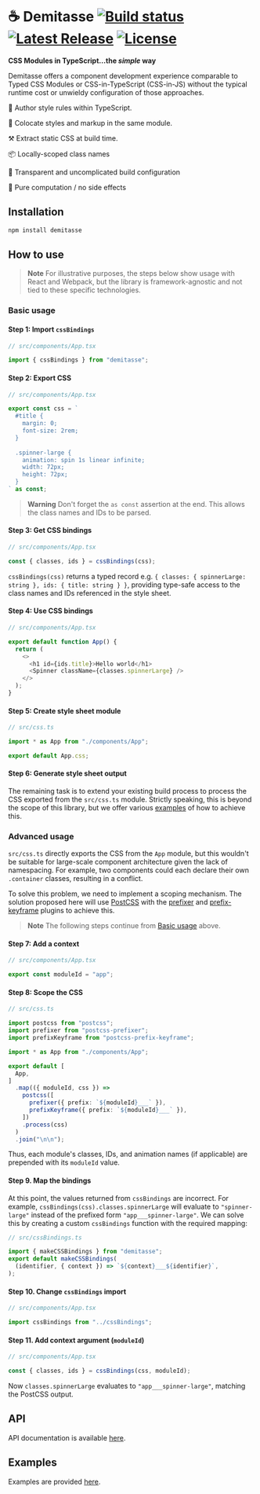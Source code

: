 # ☕ Demitasse <a href="https://github.com/nsaunders/demitasse/actions/workflows/ci.yml"><img src="https://img.shields.io/github/actions/workflow/status/nsaunders/demitasse/ci.yml?branch=master" alt="Build status"></a> <a href="https://www.npmjs.com/package/demitasse"><img src="https://img.shields.io/npm/v/demitasse.svg" alt="Latest Release"></a> <a href="https://github.com/nsaunders/demitasse/blob/master/LICENSE"><img src="https://img.shields.io/github/license/nsaunders/demitasse.svg" alt="License"></a>

**CSS Modules in TypeScript…the _simple_ way**

Demitasse offers a component development experience comparable to Typed CSS Modules or CSS-in-TypeScript (CSS-in-JS) without the typical runtime cost or unwieldy configuration of those approaches.

💅 Author style rules within TypeScript.

👬 Colocate styles and markup in the same module.

⚒️  Extract static CSS at build time.

📦 Locally-scoped class names

🔎 Transparent and uncomplicated build configuration

👼 Pure computation / no side effects

## Installation
```bash
npm install demitasse
```

## How to use

> **Note**
> For illustrative purposes, the steps below show usage with React and Webpack, but the library is framework-agnostic and not tied to these specific technologies.

### Basic usage

#### Step 1: Import `cssBindings`

```typescript
// src/components/App.tsx

import { cssBindings } from "demitasse";
```

#### Step 2: Export CSS

```typescript
// src/components/App.tsx

export const css = `
  #title {
    margin: 0;
    font-size: 2rem;
  }
  
  .spinner-large {
    animation: spin 1s linear infinite;
    width: 72px;
    height: 72px;
  }
` as const;
```

> **Warning**
> Don't forget the `as const` assertion at the end. This allows the class names and IDs to be parsed.

#### Step 3: Get CSS bindings

```typescript
// src/components/App.tsx

const { classes, ids } = cssBindings(css);
```

`cssBindings(css)` returns a typed record e.g. `{ classes: { spinnerLarge: string }, ids: { title: string } }`, providing type-safe access to the class names and IDs referenced in the style sheet.

#### Step 4: Use CSS bindings

```typescript
// src/components/App.tsx

export default function App() {
  return (
    <>
      <h1 id={ids.title}>Hello world</h1>
      <Spinner className={classes.spinnerLarge} />
    </>
  );
}
```

#### Step 5: Create style sheet module

```typescript
// src/css.ts

import * as App from "./components/App";

export default App.css;
```

#### Step 6: Generate style sheet output

The remaining task is to extend your existing build process to process the CSS exported from the `src/css.ts` module. Strictly speaking, this is beyond the scope of this library, but we offer various [examples](#examples) of how to achieve this.

### Advanced usage

`src/css.ts` directly exports the CSS from the `App` module, but this wouldn't be suitable for large-scale component architecture given the lack of namespacing. For example, two components could each declare their own `.container` classes, resulting in a conflict.

To solve this problem, we need to implement a scoping mechanism. The solution proposed here will use [PostCSS](https://postcss.org) with the [prefixer](https://github.com/marceloucker/postcss-prefixer) and [prefix-keyframe](https://github.com/VitaliyR/postcss-prefix-keyframe) plugins to achieve this.

> **Note**
> The following steps continue from [Basic usage](#basic-usage) above.

#### Step 7: Add a context

```typescript
// src/components/App.tsx

export const moduleId = "app";
```

#### Step 8: Scope the CSS

```typescript
// src/css.ts

import postcss from "postcss";
import prefixer from "postcss-prefixer";
import prefixKeyframe from "postcss-prefix-keyframe";

import * as App from "./components/App";

export default [
  App,
]
  .map(({ moduleId, css }) =>
    postcss([
      prefixer({ prefix: `${moduleId}___` }),
      prefixKeyframe({ prefix: `${moduleId}___` }),
    ])
    .process(css)
  )
  .join("\n\n");
```

Thus, each module's classes, IDs, and animation names (if applicable) are prepended with its `moduleId` value.

#### Step 9. Map the bindings

At this point, the values returned from `cssBindings` are incorrect. For example, `cssBindings(css).classes.spinnerLarge` will evaluate to `"spinner-large"` instead of the prefixed form `"app___spinner-large"`. We can solve this by creating a custom `cssBindings` function with the required mapping:

```typescript
// src/cssBindings.ts

import { makeCSSBindings } from "demitasse";
export default makeCSSBindings(
  (identifier, { context }) => `${context}___${identifier}`,
);
```

#### Step 10. Change `cssBindings` import

```typescript
// src/components/App.tsx

import cssBindings from "../cssBindings";
```

#### Step 11. Add context argument (`moduleId`)

```typescript
// src/components/App.tsx

const { classes, ids } = cssBindings(css, moduleId);
```

Now `classes.spinnerLarge` evaluates to `"app___spinner-large"`, matching the PostCSS output.

## API

API documentation is available [here](./docs).

## Examples

Examples are provided [here](examples).
